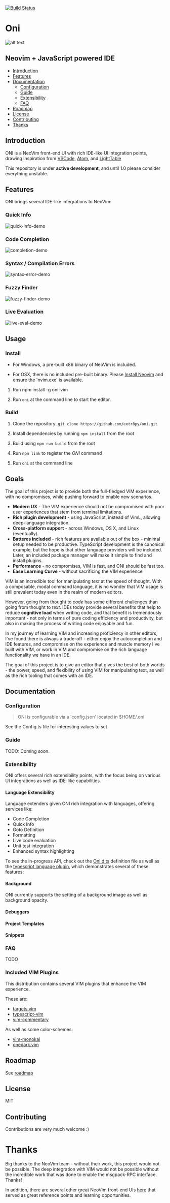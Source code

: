 [![Build Status](https://travis-ci.org/extr0py/oni.svg?branch=master)](https://travis-ci.org/extr0py/oni)
# Oni
![alt text](./images/Oni_128.png)
## Neovim + JavaScript powered IDE

- [Introduction](#Introduction)
- [Features](#Features)
- [Documentation](#Documentation)
    - [Configuration](#Configuration)
    - [Guide](#Guide)
    - [Extensibility](#Extensibility)
    - [FAQ](#FAQ)
- [Roadmap](#Roadmap)
- [License](#License)
- [Contributing](#Contributing)
- [Thanks](#Thanks)

## Introduction

ONI is a NeoVim front-end UI with rich IDE-like UI integration points, drawing inspiration from [VSCode](https://github.com/Microsoft/vscode), [Atom](https://atom.io/), and [LightTable](http://lighttable.com/)

This repository is under __active development__, and until 1.0 please consider everything unstable.

## Features

ONI brings several IDE-like integrations to NeoVim:

### Quick Info

![quick-info-demo](http://i.imgur.com/TlIH97w.gif)

### Code Completion

![completion-demo](http://i.imgur.com/DVkaIBI.gif)

### Syntax / Compilation Errors

![syntax-error-demo](http://i.imgur.com/3ErOKYI.gif)

### Fuzzy Finder

![fuzzy-finder-demo](http://i.imgur.com/wYnvcT6.gif)

### Live Evaluation

![live-eval-demo](http://i.imgur.com/XenTrdC.gif)

## Usage

### Install

- For Windows, a pre-built x86 binary of NeoVim is included.

- For OSX, there is no included pre-built binary. Please [Install Neovim](https://github.com/neovim/neovim/wiki/Installing-Neovim) and ensure the 'nvim.exe' is available.

1) Run npm install -g oni-vim

2) Run `oni` at the command line to start the editor.

### Build

1) Clone the repository: `git clone https://github.com/extr0py/oni.git`

2) Install dependencies by running `npm install` from the root

3) Build using `npm run build` from the root

4) Run `npm link` to register the *ONI* command

5) Run `oni` at the command line

## Goals

The goal of this project is to provide both the full-fledged VIM experience, with no compromises, while pushing forward to enable new scenarios.

- __Modern UX__ - The VIM experience should not be compromised with poor user experiences that stem from terminal limitations.
- __Rich plugin development__ - using JavaScript, instead of VimL, allowing deep-language integration.
- __Cross-platform support__ - across Windows, OS X, and Linux (eventually).
- __Batteres included__ - rich features are available out of the box - minimal setup needed to be productive. TypeScript development is the canonical example, but the hope is that other language providers will be included. Later, an included package manager will make it simple to find and install plugins.
- __Performance__ - no compromises, VIM is fast, and ONI should be fast too.
- __Ease Learning Curve__ - without sacrificing the VIM experience

VIM is an incredible tool for manipulating *text* at the speed of thought. With a composable, modal command language, it is no wonder that VIM usage is still prevalent today even in the realm of modern editors.

However, going from thought to *code* has some different challenges than going from thought to *text*. IDEs today provide several benefits that help to reduce __cognitive load__ when writing code, and that benefit is tremendously important - not only in terms of pure coding efficiency and productivity, but also in making the process of writing code enjoyable and fun.

In my journey of learning VIM and increasing proficiency in other editors, I've found there is always a trade-off - either enjoy the autocompletion and IDE features, and compromise on the experience and muscle memory I've built with VIM, or work in VIM and compromise on the rich language functionality we have in an IDE.

The goal of this project is to give an editor that gives the best of both worlds - the power, speed, and flexibility of using VIM for manipulating text, as well as the rich tooling that comes with an IDE.

## Documentation

### Configuration

> ONI is configurable via a 'config.json' located in $HOME/.oni

See the Config.ts file for interesting values to set

### Guide

TODO: Coming soon. 

### Extensibility

ONI offers several rich extensibility points, with the focus being on various UI integrations as well as IDE-like capabilities.

#### Language Extensibility

Language extenders given ONI rich integration with languages, offering services like:

- Code Completion
- Quick Info
- Goto Definition
- Formatting
- Live code evaluation
- Unit test integration
- Enhanced syntax highlighting

To see the in-progress API, check out the [Oni.d.ts](https://github.com/extr0py/oni/blob/master/definitions/Oni.d.ts) definition file as well as the [typescript language plugin](https://github.com/extr0py/oni/tree/master/vim/vimfiles/bundle/oni-plugin-typescript), which demonstrates several of these features:

#### Background

ONI currently supports the setting of a background image as well as background opacity.

#### Debuggers

#### Project Templates

#### Snippets

### FAQ

TODO

### Included VIM Plugins

This distribution contains several VIM plugins that enhance the VIM experience.

These are:
- [targets.vim](https://github.com/wellle/targets.vim)
- [typescript-vim](https://github.com/leafgarland/typescript-vim)
- [vim-commentary](https://github.com/tpope/vim-commentary)

As well as some color-schemes:
- [vim-monokai](https://github.com/sickill/vim-monokai)
- [onedark.vim](https://github.com/joshdick/onedark.vim)

## Roadmap

See [roadmap](ROADMAP.md)

## License

MIT

## Contributing

Contributions are very much welcome :)

# Thanks

Big thanks to the NeoVim team - without their work, this project would not be possible. The deep integration with VIM would not be possible without the incredible work that was done to enable the msgpack-RPC interface. Thanks!

In addition, there are several other great NeoVim front-end UIs [here](https://github.com/neovim/neovim/wiki/Related-projects) that served as great reference points and learning opportunities.
